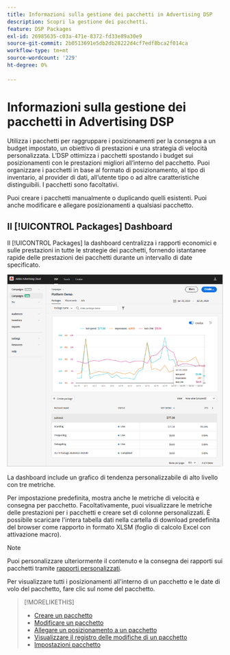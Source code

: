 ```yaml
---
title: Informazioni sulla gestione dei pacchetti in Advertising DSP
description: Scopri la gestione dei pacchetti.
feature: DSP Packages
exl-id: 26985635-c03a-471e-8372-fd33e89a30e9
source-git-commit: 2b0513691e5db2db28222d4cf7edf8bca2f014ca
workflow-type: tm+mt
source-wordcount: '229'
ht-degree: 0%

---
```


# Informazioni sulla gestione dei pacchetti in Advertising DSP

Utilizza i pacchetti per raggruppare i posizionamenti per la consegna a un budget impostato, un obiettivo di prestazioni e una strategia di velocità personalizzata. L’DSP ottimizza i pacchetti spostando i budget sui posizionamenti con le prestazioni migliori all’interno del pacchetto. Puoi organizzare i pacchetti in base al formato di posizionamento, al tipo di inventario, al provider di dati, all’utente tipo o ad altre caratteristiche distinguibili. I pacchetti sono facoltativi.

Puoi creare i pacchetti manualmente o duplicando quelli esistenti. Puoi anche modificare e allegare posizionamenti a qualsiasi pacchetto.

## Il [!UICONTROL Packages] Dashboard

Il [!UICONTROL Packages] la dashboard centralizza i rapporti economici e sulle prestazioni in tutte le strategie dei pacchetti, fornendo istantanee rapide delle prestazioni dei pacchetti durante un intervallo di date specificato.

![Dashboard pacchetti](/help/dsp/assets/package-dashboard.png)

La dashboard include un grafico di tendenza personalizzabile di alto livello con tre metriche.

Per impostazione predefinita, mostra anche le metriche di velocità e consegna per pacchetto. Facoltativamente, puoi visualizzare le metriche delle prestazioni per i pacchetti e creare set di colonne personalizzati. È possibile scaricare l&#39;intera tabella dati nella cartella di download predefinita del browser come rapporto in formato XLSM (foglio di calcolo Excel con attivazione macro).

>[!NOTE]
>
>Puoi personalizzare ulteriormente il contenuto e la consegna dei rapporti sui pacchetti tramite [rapporti personalizzati](/help/dsp/reports/report-about.md).

Per visualizzare tutti i posizionamenti all&#39;interno di un pacchetto e le date di volo del pacchetto, fare clic sul nome del pacchetto.

>[!MORELIKETHIS]
>
>* [Creare un pacchetto](package-create.md)
>* [Modificare un pacchetto](package-edit.md)
>* [Allegare un posizionamento a un pacchetto](package-attach-placement.md)
>* [Visualizzare il registro delle modifiche di un pacchetto](package-change-log.md)
>* [Impostazioni pacchetto](package-settings.md)
